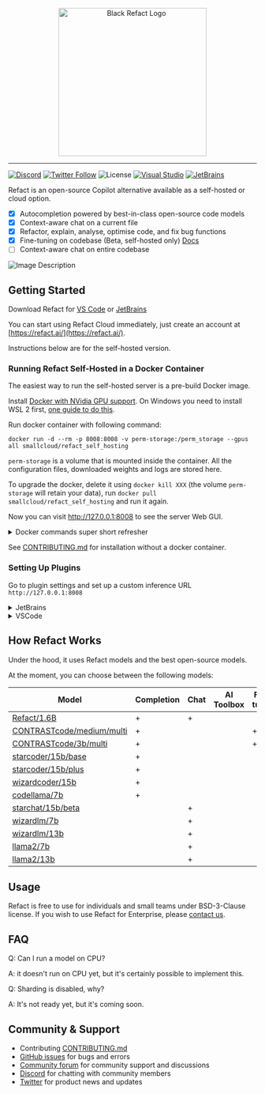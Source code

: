 <p align='center'>
  <picture>
   <source width='300px' alt='White Refact Logo' media="(prefers-color-scheme: dark)" srcset="white-refact-logo.svg">
   <img width='300px' alt="Black Refact Logo" src="refact-logo.svg">
  </picture>
</p>

---

[![Discord](https://img.shields.io/discord/1037660742440194089?logo=discord&label=Discord&link=https%3A%2F%2Fsmallcloud.ai%2Fdiscord)](https://smallcloud.ai/discord)
[![Twitter Follow](https://img.shields.io/twitter/follow/refact_ai)](https://twitter.com/intent/follow?screen_name=refact_ai)
![License](https://img.shields.io/github/license/smallcloudai/refact?cacheSeconds=1000)
[![Visual Studio](https://img.shields.io/visual-studio-marketplace/d/smallcloud.codify?label=VS%20Code)](https://marketplace.visualstudio.com/items?itemName=smallcloud.codify)
[![JetBrains](https://img.shields.io/jetbrains/plugin/d/com.smallcloud.codify?label=JetBrains)](https://plugins.jetbrains.com/plugin/20647-codify)

Refact is an open-source Copilot alternative available as a self-hosted or cloud option.
- [x] Autocompletion powered by best-in-class open-source code models
- [x] Context-aware chat on a current file
- [x] Refactor, explain, analyse, optimise code, and fix bug functions
- [x] Fine-tuning on codebase (Beta, self-hosted only) [Docs](https://refact.ai/docs/fine-tuning/)
- [ ] Context-aware chat on entire codebase

![Image Description](./almost-all-features-05x-dark.jpeg)

## Getting Started

Download Refact for [VS Code](https://marketplace.visualstudio.com/items?itemName=smallcloud.codify) or [JetBrains](https://plugins.jetbrains.com/plugin/20647-refact-ai)

You can start using Refact Cloud immediately, just create an account at [https://refact.ai/](https://refact.ai/).

Instructions below are for the self-hosted version.


### Running Refact Self-Hosted in a Docker Container

The easiest way to run the self-hosted server is a pre-build Docker image.

Install [Docker with NVidia GPU support](https://docs.nvidia.com/datacenter/cloud-native/container-toolkit/install-guide.html#docker).
On Windows you need to install WSL 2 first, [one guide to do this](https://docs.docker.com/desktop/install/windows-install).


Run docker container with following command:
```commandline
docker run -d --rm -p 8008:8008 -v perm-storage:/perm_storage --gpus all smallcloud/refact_self_hosting
```

`perm-storage` is a volume that is mounted inside the container. All the configuration files,
downloaded weights and logs are stored here.

To upgrade the docker, delete it using `docker kill XXX` (the volume `perm-storage` will retain your
data), run `docker pull smallcloud/refact_self_hosting` and run it again.

Now you can visit http://127.0.0.1:8008 to see the server Web GUI.


<details><summary>Docker commands super short refresher</summary>
Add your yourself to docker group to run docker without sudo (works for Linux):

```commandline
sudo usermod -aG docker {your user}
```

List all containers:

```commandline
docker ps -a
```

Start and stop existing containers (stop doesn't remove them):

```commandline
docker start XXX
docker stop XXX
```

Shows messages from a container:
```commandline
docker logs -f XXX
```

Remove a container and all its data (except data inside a volume):
```commandline
docker rm XXX
```

Check out or delete a docker volume:
```commandline
docker volume inspect VVV
docker volume rm VVV
```
</details>

See [CONTRIBUTING.md](CONTRIBUTING.md) for installation without a docker container.



### Setting Up Plugins

Go to plugin settings and set up a custom inference URL `http://127.0.0.1:8008`

<details><summary>JetBrains</summary>
Settings > Tools > Refact.ai > Advanced > Inference URL
</details>
<details><summary>VSCode</summary>
Extensions > Refact.ai Assistant > Settings > Infurl
</details>


## How Refact Works

Under the hood, it uses Refact models and the best open-source models.

At the moment, you can choose between the following models:

| Model                                                                                | Completion | Chat | AI Toolbox | Fine-tuning |
|--------------------------------------------------------------------------------------|------------|------|------------|-------------|
| [Refact/1.6B](https://huggingface.co/smallcloudai/Refact-1_6B-fim)                   | +          | +    |            |             |
| [CONTRASTcode/medium/multi](https://huggingface.co/smallcloudai/codify_medium_multi) | +          |      |            | +           |
| [CONTRASTcode/3b/multi](https://huggingface.co/smallcloudai/codify_3b_multi)         | +          |      |            | +           |
| [starcoder/15b/base](https://huggingface.co/TheBloke/starcoder-GPTQ)                 | +          |      |            |             |
| [starcoder/15b/plus](https://huggingface.co/TheBloke/starcoderplus-GPTQ)             | +          |      |            |             |
| [wizardcoder/15b](https://huggingface.co/TheBloke/WizardCoder-15B-1.0-GPTQ)          | +          |      |            |             |
| [codellama/7b](https://huggingface.co/TheBloke/CodeLlama-7B-fp16)                    | +          |      |            |             |
| [starchat/15b/beta](https://huggingface.co/TheBloke/starchat-beta-GPTQ)              |            | +    |            |             |
| [wizardlm/7b](https://huggingface.co/TheBloke/WizardLM-7B-V1.0-Uncensored-GPTQ)      |            | +    |            |             |
| [wizardlm/13b](https://huggingface.co/TheBloke/WizardLM-13B-V1.1-GPTQ)               |            | +    |            |             |
| [llama2/7b](https://huggingface.co/TheBloke/Llama-2-7b-Chat-GPTQ)                    |            | +    |            |             |
| [llama2/13b](https://huggingface.co/TheBloke/Llama-2-13B-chat-GPTQ)                  |            | +    |            |             |


## Usage

Refact is free to use for individuals and small teams under BSD-3-Clause license. If you wish to use Refact for Enterprise, please [contact us](https://refact.ai/contact/).

## FAQ

Q: Can I run a model on CPU?

A: it doesn't run on CPU yet, but it's certainly possible to implement this.

Q: Sharding is disabled, why?

A: It's not ready yet, but it's coming soon.

## Community & Support

- Contributing [CONTRIBUTING.md](CONTRIBUTING.md)
- [GitHub issues](https://github.com/smallcloudai/refact/issues) for bugs and errors
- [Community forum](https://github.com/smallcloudai/refact/discussions) for community support and discussions
- [Discord](https://www.smallcloud.ai/discord) for chatting with community members
- [Twitter](https://twitter.com/refact_ai) for product news and updates

